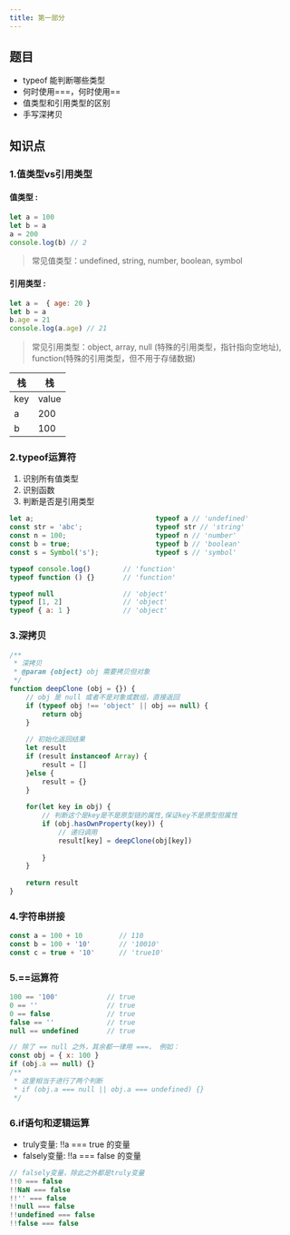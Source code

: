 ```yaml
---
title: 第一部分
---
```

## 题目
* typeof 能判断哪些类型
* 何时使用===，何时使用==
* 值类型和引用类型的区别
* 手写深拷贝

## 知识点
### **1.值类型vs引用类型**

#### 值类型 :
```javascript
let a = 100
let b = a
a = 200
console.log(b) // 2
```
> 常见值类型：undefined, string, number, boolean, symbol
#### 引用类型 :
```javascript
let a =  { age: 20 }
let b = a
b.age = 21
console.log(a.age) // 21
```
> 常见引用类型：object, array, null (特殊的引用类型，指针指向空地址), function(特殊的引用类型，但不用于存储数据)

|栈|栈|
|-|-|
|key|value|
|a|200|
| b | 100 |

### **2.typeof运算符**
1. 识别所有值类型
2. 识别函数
3. 判断是否是引用类型
```javascript
let a;                              typeof a // 'undefined'
const str = 'abc';                  typeof str // 'string'
const n = 100;                      typeof n // 'number'
const b = true;                     typeof b // 'boolean'
const s = Symbol('s');              typeof s // 'symbol'

typeof console.log()        // 'function'
typeof function () {}       // 'function'

typeof null                 // 'object'
typeof [1, 2]               // 'object'
typeof { a: 1 }             // 'object'
```
### **3.深拷贝**
```javascript
/**
 * 深拷贝
 * @param {object} obj 需要拷贝但对象
 */
function deepClone (obj = {}) {
    // obj 是 null 或者不是对象或数组，直接返回
    if (typeof obj !== 'object' || obj == null) {
        return obj
    }
    
    // 初始化返回结果
    let result
    if (result instanceof Array) {
        result = []
    }else {
        result = {}
    }
    
    for(let key in obj) {
        // 判断这个是key是不是原型链的属性,保证key不是原型但属性
        if (obj.hasOwnProperty(key)) {
            // 递归调用
            result[key] = deepClone(obj[key])
            
        }
    }
    
    return result
}
```
### **4.字符串拼接**
```javascript
const a = 100 + 10         // 110
const b = 100 + '10'       // '10010'
const c = true + '10'      // 'true10'
```
### **5.==运算符**
```javascript
100 == '100'            // true
0 == ''                 // true
0 == false              // true
false == ''             // true
null == undefined       // true

// 除了 == null 之外，其余都一律用 ===， 例如：
const obj = { x: 100 }
if (obj.a == null) {}
/**
 * 这里相当于进行了两个判断
 * if (obj.a === null || obj.a === undefined) {} 
 */
```
### **6.if语句和逻辑运算**
* truly变量: !!a === true 的变量
* falsely变量: !!a === false 的变量
```javascript
// falsely变量，除此之外都是truly变量
!!0 === false
!!NaN === false
!!'' === false
!!null === false
!!undefined === false
!!false === false
```
